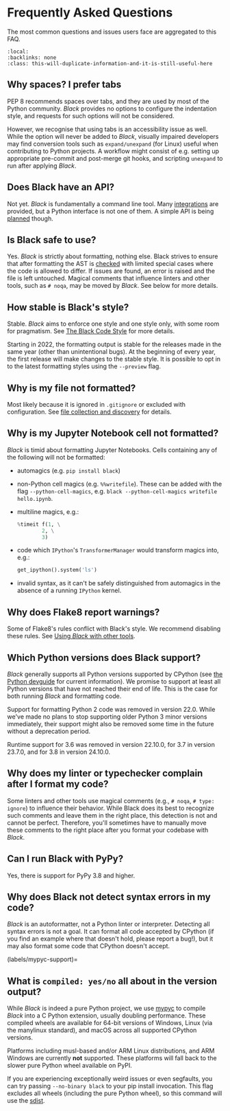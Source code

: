 # Frequently Asked Questions

The most common questions and issues users face are aggregated to this FAQ.

```{contents}
:local:
:backlinks: none
:class: this-will-duplicate-information-and-it-is-still-useful-here
```

## Why spaces? I prefer tabs

PEP 8 recommends spaces over tabs, and they are used by most of the Python community.
_Black_ provides no options to configure the indentation style, and requests for such
options will not be considered.

However, we recognise that using tabs is an accessibility issue as well. While the
option will never be added to _Black_, visually impaired developers may find conversion
tools such as `expand/unexpand` (for Linux) useful when contributing to Python projects.
A workflow might consist of e.g. setting up appropriate pre-commit and post-merge git
hooks, and scripting `unexpand` to run after applying _Black_.

## Does Black have an API?

Not yet. _Black_ is fundamentally a command line tool. Many
[integrations](/integrations/index.md) are provided, but a Python interface is not one
of them. A simple API is being [planned](https://github.com/psf/black/issues/779)
though.

## Is Black safe to use?

Yes. _Black_ is strictly about formatting, nothing else. Black strives to ensure that
after formatting the AST is
[checked](the_black_code_style/current_style.md#ast-before-and-after-formatting) with
limited special cases where the code is allowed to differ. If issues are found, an error
is raised and the file is left untouched. Magical comments that influence linters and
other tools, such as `# noqa`, may be moved by _Black_. See below for more details.

## How stable is Black's style?

Stable. _Black_ aims to enforce one style and one style only, with some room for
pragmatism. See [The Black Code Style](the_black_code_style/index.md) for more details.

Starting in 2022, the formatting output is stable for the releases made in the same year
(other than unintentional bugs). At the beginning of every year, the first release will
make changes to the stable style. It is possible to opt in to the latest formatting
styles using the `--preview` flag.

## Why is my file not formatted?

Most likely because it is ignored in `.gitignore` or excluded with configuration. See
[file collection and discovery](usage_and_configuration/file_collection_and_discovery.md)
for details.

## Why is my Jupyter Notebook cell not formatted?

_Black_ is timid about formatting Jupyter Notebooks. Cells containing any of the
following will not be formatted:

- automagics (e.g. `pip install black`)
- non-Python cell magics (e.g. `%%writefile`). These can be added with the flag
  `--python-cell-magics`, e.g. `black --python-cell-magics writefile hello.ipynb`.
- multiline magics, e.g.:

  ```python
  %timeit f(1, \
          2, \
          3)
  ```

- code which `IPython`'s `TransformerManager` would transform magics into, e.g.:

  ```python
  get_ipython().system('ls')
  ```

- invalid syntax, as it can't be safely distinguished from automagics in the absence of
  a running `IPython` kernel.

## Why does Flake8 report warnings?

Some of Flake8's rules conflict with Black's style. We recommend disabling these rules.
See [Using _Black_ with other tools](labels/why-pycodestyle-warnings).

## Which Python versions does Black support?

_Black_ generally supports all Python versions supported by CPython (see
[the Python devguide](https://devguide.python.org/versions/) for current information).
We promise to support at least all Python versions that have not reached their end of
life. This is the case for both running _Black_ and formatting code.

Support for formatting Python 2 code was removed in version 22.0. While we've made no
plans to stop supporting older Python 3 minor versions immediately, their support might
also be removed some time in the future without a deprecation period.

Runtime support for 3.6 was removed in version 22.10.0, for 3.7 in version 23.7.0, and
for 3.8 in version 24.10.0.

## Why does my linter or typechecker complain after I format my code?

Some linters and other tools use magical comments (e.g., `# noqa`, `# type: ignore`) to
influence their behavior. While Black does its best to recognize such comments and leave
them in the right place, this detection is not and cannot be perfect. Therefore, you'll
sometimes have to manually move these comments to the right place after you format your
codebase with _Black_.

## Can I run Black with PyPy?

Yes, there is support for PyPy 3.8 and higher.

## Why does Black not detect syntax errors in my code?

_Black_ is an autoformatter, not a Python linter or interpreter. Detecting all syntax
errors is not a goal. It can format all code accepted by CPython (if you find an example
where that doesn't hold, please report a bug!), but it may also format some code that
CPython doesn't accept.

(labels/mypyc-support)=

## What is `compiled: yes/no` all about in the version output?

While _Black_ is indeed a pure Python project, we use [mypyc] to compile _Black_ into a
C Python extension, usually doubling performance. These compiled wheels are available
for 64-bit versions of Windows, Linux (via the manylinux standard), and macOS across all
supported CPython versions.

Platforms including musl-based and/or ARM Linux distributions, and ARM Windows are
currently **not** supported. These platforms will fall back to the slower pure Python
wheel available on PyPI.

If you are experiencing exceptionally weird issues or even segfaults, you can try
passing `--no-binary black` to your pip install invocation. This flag excludes all
wheels (including the pure Python wheel), so this command will use the [sdist].

[mypyc]: https://mypyc.readthedocs.io/en/latest/
[sdist]:
  https://packaging.python.org/en/latest/glossary/#term-Source-Distribution-or-sdist
                                                                                                                   